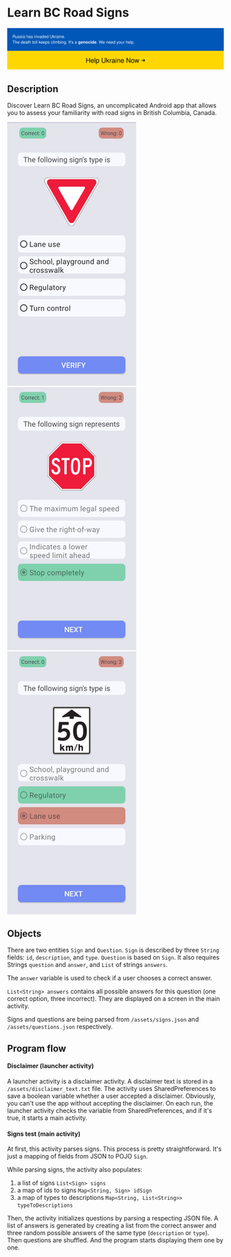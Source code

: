 # Learn BC Road Signs

<a href="https://vshymanskyy.github.io/StandWithUkraine">
		<img src="https://raw.githubusercontent.com/vshymanskyy/StandWithUkraine/main/banner2-direct.svg">
	</a>

## Description
Discover Learn BC Road Signs, an uncomplicated Android app that allows you to assess your familiarity with road signs in British Columbia, Canada.

<img src="/screenshots/1.jpg" width="300"> <img src="/screenshots/3.jpg" width="300"> <img src="/screenshots/2.jpg" width="300">

## Objects
There are two entities `Sign` and `Question`.
`Sign` is described by three `String` fields: `id`, `description`, and `type`.
`Question` is based on `Sign`.
It also requires Strings `question` and `answer`, and `List` of strings `answers`.

The `answer` variable is used to check if a user chooses a correct answer.

`List<String> answers` contains all possible answers for this question (one correct option, three incorrect).
They are displayed on a screen in the main activity.

Signs and questions are being parsed from `/assets/signs.json` and `/assets/questions.json` respectively.

## Program flow
#### Disclaimer (launcher activity)
A launcher activity is a disclaimer activity.
A disclaimer text is stored in a `/assets/disclaimer_text.txt` file.
The activity uses SharedPreferences to save a boolean variable whether a user accepted a disclaimer.
Obviously, you can't use the app without accepting the disclaimer.
On each run, the launcher activity checks the variable from SharedPreferences, and if it's true, it starts a main activity.

#### Signs test (main activity)
At first, this activity parses signs.
This process is pretty straightforward.
It's just a mapping of fields from JSON to POJO `Sign`.

While parsing signs, the activity also populates:
1. a list of signs `List<Sign> signs`
2. a map of ids to signs `Map<String, Sign> idSign`
3. a map of types to descriptions `Map<String, List<String>> typeToDescriptions`

Then, the activity initializes questions by parsing a respecting JSON file.
A list of answers is generated by creating a list from the correct answer and three random possible answers of the same type (`description` or `type`).
Then questions are shuffled.
And the program starts displaying them one by one.
